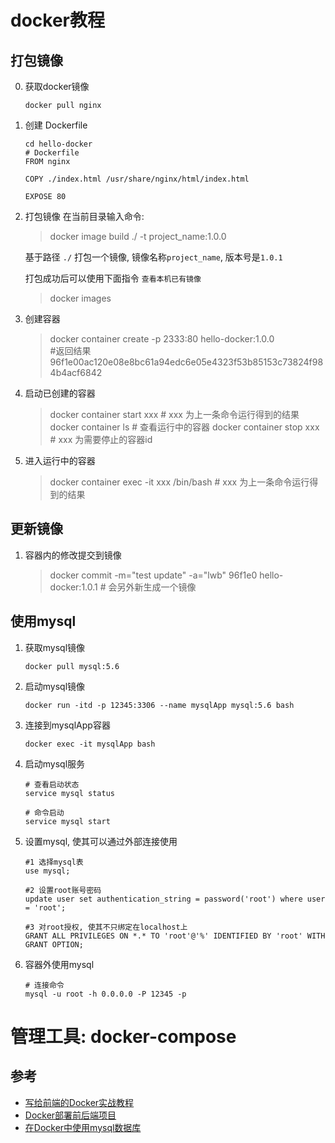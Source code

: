 # docker教程



## 打包镜像
0. 获取docker镜像
    ```
    docker pull nginx
    ```
1. 创建 Dockerfile
    ```
    cd hello-docker
    # Dockerfile
    FROM nginx

    COPY ./index.html /usr/share/nginx/html/index.html

    EXPOSE 80
    ```
2. 打包镜像
    在当前目录输入命令:
    > docker image build ./ -t project_name:1.0.0       

    基于路径 `./` 打包一个镜像, 镜像名称`project_name`, 版本号是`1.0.1`

    打包成功后可以使用下面指令 `查看本机已有镜像`
    > docker images

3. 创建容器
    > docker container create -p 2333:80 hello-docker:1.0.0  
    > #返回结果 96f1e00ac120e08e8bc61a94edc6e05e4323f53b85153c73824f984b4acf6842

4. 启动已创建的容器
    > docker container start xxx # xxx 为上一条命令运行得到的结果
    > docker container ls   # 查看运行中的容器
    > docker container stop xxx # xxx 为需要停止的容器id

5. 进入运行中的容器
    > docker container exec -it xxx /bin/bash # xxx 为上一条命令运行得到的结果


## 更新镜像

1. 容器内的修改提交到镜像
    > docker commit -m="test update" -a="lwb" 96f1e0 hello-docker:1.0.1 # 会另外新生成一个镜像

## 使用mysql
1. 获取mysql镜像
    ```
    docker pull mysql:5.6
    ```
2. 启动mysql镜像
    ```
    docker run -itd -p 12345:3306 --name mysqlApp mysql:5.6 bash
    ```
3. 连接到mysqlApp容器
    ```
    docker exec -it mysqlApp bash
    ```
4. 启动mysql服务
    ```
    # 查看启动状态
    service mysql status

    # 命令启动
    service mysql start
    ```
5. 设置mysql, 使其可以通过外部连接使用
    ```
    #1 选择mysql表
    use mysql;

    #2 设置root账号密码
    update user set authentication_string = password('root') where user = 'root';

    #3 对root授权, 使其不只绑定在localhost上
    GRANT ALL PRIVILEGES ON *.* TO 'root'@'%' IDENTIFIED BY 'root' WITH GRANT OPTION;
    ```
6. 容器外使用mysql
    ```
    # 连接命令
    mysql -u root -h 0.0.0.0 -P 12345 -p
    ```


# 管理工具: docker-compose





## 参考

- [写给前端的Docker实战教程](https://zhuanlan.zhihu.com/p/83309276)
- [Docker部署前后端项目](https://juejin.im/post/5cce4b1cf265da0373719819)
- [在Docker中使用mysql数据库](https://www.cnblogs.com/areyouready/p/8948552.html)